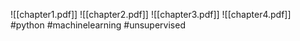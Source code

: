 ![[chapter1.pdf]]
![[chapter2.pdf]]
![[chapter3.pdf]]
![[chapter4.pdf]]
#python #machinelearning #unsupervised